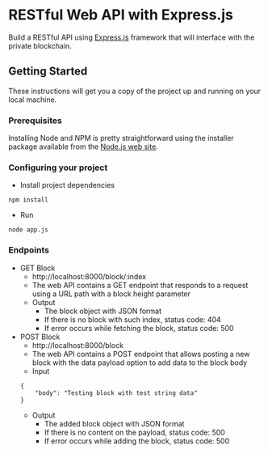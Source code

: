 # RESTful Web API with Express.js

Build a RESTful API using [Express.js](https://expressjs.com) framework that will interface with the private blockchain.

## Getting Started

These instructions will get you a copy of the project up and running on your local machine.

### Prerequisites

Installing Node and NPM is pretty straightforward using the installer package available from the [Node.js web site](https://nodejs.org/en/).

### Configuring your project

- Install project dependencies
```
npm install
```
- Run 
```
node app.js
```

### Endpoints

- GET Block
  - http://localhost:8000/block/:index
  - The web API contains a GET endpoint that responds to a request using a URL path with a block height parameter
  - Output
    - The block object with JSON format
    - If there is no block with such index, status code: 404
    - If error occurs while fetching the block, status code: 500
- POST Block
  - http://localhost:8000/block
  - The web API contains a POST endpoint that allows posting a new block with the data payload option to add data to the block body
  - Input
  ```
  {
      "body": "Testing block with test string data"
  }
  ```
  - Output
    - The added block object with JSON format
    - If there is no content on the payload, status code: 500
    - If error occurs while adding the block, status code: 500
